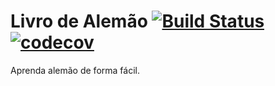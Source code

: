 # Livro de Alemão [![Build Status](https://travis-ci.com/livrodealemao/livrodealemao.svg?branch=master)](https://travis-ci.com/livrodealemao/livrodealemao) [![codecov](https://codecov.io/gh/livrodealemao/livrodealemao/branch/master/graph/badge.svg)](https://codecov.io/gh/livrodealemao/livrodealemao)

Aprenda alemão de forma fácil.
